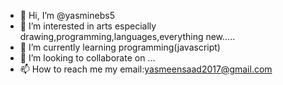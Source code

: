 - 👋 Hi, I’m @yasminebs5
- 👀 I’m interested in arts especially drawing,programming,languages,everything new.....
- 🌱 I’m currently learning programming(javascript)
- 💞️ I’m looking to collaborate on ...
- 📫 How to reach me my email:yasmeensaad2017@gmail.com

<!---
yasminebs5/yasminebs5 is a ✨ special ✨ repository because its `README.md` (this file) appears on your GitHub profile.
You can click the Preview link to take a look at your changes.
--->
